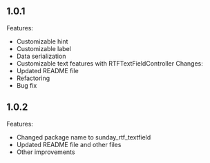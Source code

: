 ## 1.0.1
Features:
   - Customizable hint
   - Customizable label
   - Data serialization
   - Customizable text features with RTFTextFieldController
Changes:
   - Updated README file
   - Refactoring
   - Bug fix

## 1.0.2
Features:
   - Changed package name to sunday_rtf_textfield
   - Updated README file and other files
   - Other improvements